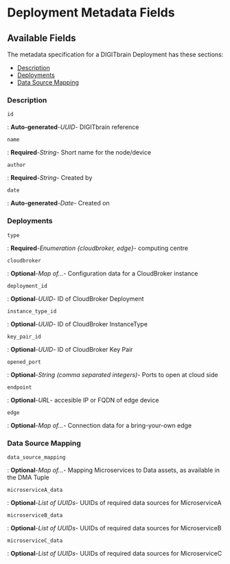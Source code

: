 # Deployment Metadata Fields

## Available Fields 

The metadata specification for a DIGITbrain Deployment
has these sections:

- [Description](#description)
- [Deployments](#deployments)
- [Data Source Mapping](#data-source-mapping)


### Description


`id`

:   **Auto-generated**-*UUID*- DIGITbrain reference


`name `

:   **Required**-*String*- Short name for the node/device


`author `

:   **Required**-*String*- Created by


`date`

:   **Auto-generated**-*Date*- Created on



### Deployments


`type`

:   **Required**-*Enumeration {cloudbroker, edge}*- computing centre


`cloudbroker`

:   **Optional**-*Map of…*- Configuration data for a CloudBroker instance

`deployment_id`

:   **Optional**-*UUID*- ID of CloudBroker Deployment

`instance_type_id`

:   **Optional**-*UUID*- ID of CloudBroker InstanceType

`key_pair_id`

:   **Optional**-*UUID*- ID of CloudBroker Key Pair

`opened_port`

:   **Optional**-*String (comma separated integers)*- Ports to open at cloud side

`endpoint`

:   **Optional**-*URL*- accesible IP or FQDN of edge device

`edge`

:   **Optional**-*Map of…*- Connection data for a bring-your-own edge


### Data Source Mapping


`data_source_mapping`

:   **Optional**-*Map of…*- Mapping Microservices to Data assets, as available in the DMA Tuple

`microserviceA_data`

:   **Optional**-*List of UUIDs*- UUIDs of required data sources for MicroserviceA

`microserviceB_data`

:   **Optional**-*List of UUIDs*- UUIDs of required data sources for MicroserviceB

`microserviceC_data`

:   **Optional**-*List of UUIDs*- UUIDs of required data sources for MicroserviceC
